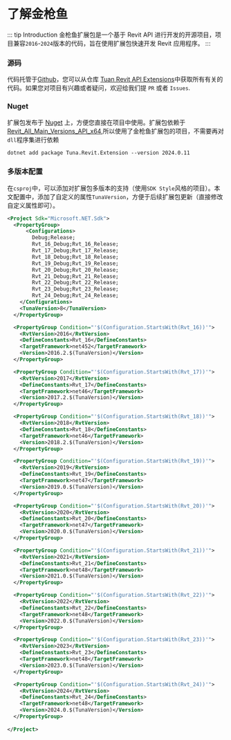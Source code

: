 # 了解金枪鱼

::: tip Introduction
金枪鱼扩展包是一个基于 Revit API 进行开发的开源项目，项目兼容`2016`-`2024`版本的代码，旨在使用扩展包快速开发 Revit 应用程序。
:::

### 源码

代码托管于[Github](https://github.com/)，您可以从仓库 [Tuan Revit API Extensions](https://github.com/shichuyibushishiwu/Tuna.Revit.Extensions)中获取所有有关的代码。如果您对项目有兴趣或者疑问，欢迎给我们提 `PR` 或者 `Issues`.

### Nuget

扩展包发布于 [Nuget](https://www.nuget.org/) 上，方便您直接在项目中使用。扩展包依赖于[Revit_All_Main_Versions_API_x64](https://www.nuget.org/packages/Revit_All_Main_Versions_API_x64/),所以使用了金枪鱼扩展包的项目，不需要再对`dll`程序集进行依赖

```xml
dotnet add package Tuna.Revit.Extension --version 2024.0.11
```

### 多版本配置

在`csproj`中，可以添加对扩展包多版本的支持（使用`SDK Style`风格的项目）。本文配置中，添加了自定义的属性`TunaVersion`，方便于后续扩展包更新（直接修改自定义属性即可）。

```xml
﻿<Project Sdk="Microsoft.NET.Sdk">
  <PropertyGroup>
      <Configurations>
        Debug;Release;
        Rvt_16_Debug;Rvt_16_Release;
        Rvt_17_Debug;Rvt_17_Release;
        Rvt_18_Debug;Rvt_18_Release;
        Rvt_19_Debug;Rvt_19_Release;
        Rvt_20_Debug;Rvt_20_Release;
        Rvt_21_Debug;Rvt_21_Release;
        Rvt_22_Debug;Rvt_22_Release;
        Rvt_23_Debug;Rvt_23_Release;
        Rvt_24_Debug;Rvt_24_Release;
    </Configurations>
    <TunaVersion>8</TunaVersion>
  </PropertyGroup>

  <PropertyGroup Condition="'$(Configuration.StartsWith(Rvt_16))'">
    <RvtVersion>2016</RvtVersion>
    <DefineConstants>Rvt_16</DefineConstants>
    <TargetFramework>net452</TargetFramework>
    <Version>2016.2.$(TunaVersion)</Version>
  </PropertyGroup>

  <PropertyGroup Condition="'$(Configuration.StartsWith(Rvt_17))'">
    <RvtVersion>2017</RvtVersion>
    <DefineConstants>Rvt_17</DefineConstants>
    <TargetFramework>net46</TargetFramework>
    <Version>2017.2.$(TunaVersion)</Version>
  </PropertyGroup>

  <PropertyGroup Condition="'$(Configuration.StartsWith(Rvt_18))'">
    <RvtVersion>2018</RvtVersion>
    <DefineConstants>Rvt_18</DefineConstants>
    <TargetFramework>net46</TargetFramework>
    <Version>2018.2.$(TunaVersion)</Version>
  </PropertyGroup>

  <PropertyGroup Condition="'$(Configuration.StartsWith(Rvt_19))'">
    <RvtVersion>2019</RvtVersion>
    <DefineConstants>Rvt_19</DefineConstants>
    <TargetFramework>net47</TargetFramework>
    <Version>2019.0.$(TunaVersion)</Version>
  </PropertyGroup>

  <PropertyGroup Condition="'$(Configuration.StartsWith(Rvt_20))'">
    <RvtVersion>2020</RvtVersion>
    <DefineConstants>Rvt_20</DefineConstants>
    <TargetFramework>net47</TargetFramework>
    <Version>2020.0.$(TunaVersion)</Version>
  </PropertyGroup>

  <PropertyGroup Condition="'$(Configuration.StartsWith(Rvt_21))'">
    <RvtVersion>2021</RvtVersion>
    <DefineConstants>Rvt_21</DefineConstants>
    <TargetFramework>net48</TargetFramework>
    <Version>2021.0.$(TunaVersion)</Version>
  </PropertyGroup>

  <PropertyGroup Condition="'$(Configuration.StartsWith(Rvt_22))'">
    <RvtVersion>2022</RvtVersion>
    <DefineConstants>Rvt_22</DefineConstants>
    <TargetFramework>net48</TargetFramework>
    <Version>2022.0.$(TunaVersion)</Version>
  </PropertyGroup>

  <PropertyGroup Condition="'$(Configuration.StartsWith(Rvt_23))'">
    <RvtVersion>2023</RvtVersion>
    <DefineConstants>Rvt_23</DefineConstants>
    <TargetFramework>net48</TargetFramework>
    <Version>2023.0.$(TunaVersion)</Version>
  </PropertyGroup>

  <PropertyGroup Condition="'$(Configuration.StartsWith(Rvt_24))'">
    <RvtVersion>2024</RvtVersion>
    <DefineConstants>Rvt_24</DefineConstants>
    <TargetFramework>net48</TargetFramework>
    <Version>2024.0.$(TunaVersion)</Version>
  </PropertyGroup>
  ﻿
﻿</Project>

```
